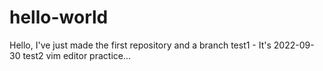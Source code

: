 # hello-world
Hello, I've just made the first repository and a branch
test1 - It's 2022-09-30
test2 vim editor practice...
